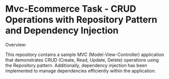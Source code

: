 # Mvc-Ecommerce Task - CRUD Operations with Repository Pattern and Dependency Injection


Overview:

This repository contains a sample MVC (Model-View-Controller) application that demonstrates CRUD (Create, Read, Update, Delete) operations using the Repository pattern. Additionally, dependency injection has been implemented to manage dependencies efficiently within the application.
